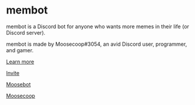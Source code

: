 # membot
membot is a Discord bot for anyone who wants more memes in their life (or Discord server).

membot is made by Moosecoop#3054, an avid Discord user, programmer, and gamer.

[Learn more](https://discordbots.org/bot/305503688145895424)

[Invite](https://discordapp.com/oauth2/authorize?client_id=305503688145895424&scope=bot&permissions=0)

[Moosebot](https://discordapp.com/oauth2/authorize?client_id=241714829788708864&scope=bot&permissions=0)

[Moosecoop](https://moosecoop.com/)
